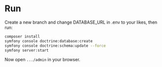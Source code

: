 # Run
Create a new branch and change DATABASE_URL in .env to your likes, then run:

```bash
composer install
symfony console doctrine:database:create
symfony console doctrine:schema:update --force
symfony server:start
```

Now open `.../admin` in your browser.